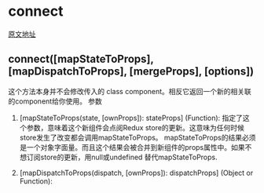 # connect
[原文地址](https://github.com/reactjs/react-redux/blob/master/docs/api.md#connectmapstatetoprops-mapdispatchtoprops-mergeprops-options)
## connect([mapStateToProps], [mapDispatchToProps], [mergeProps], [options])
这个方法本身并不会修改传入的 class component。相反它返回一个新的相关联的component给你使用。
参数
1. [mapStateToProps(state, [ownProps]): stateProps] (Function):
  指定了这个参数，意味着这个新组件会点阅Redux store的更新。这意味为任何时候store发生了改变都会调用mapStateToProps。
  mapStateToProps的结果必须是一个对象字面量。而且这个结果会被合并到新组件的props属性中。如果不想订阅store的更新，用null或undefined
  替代mapStateToProps.

2. [mapDispatchToProps(dispatch, [ownProps]): dispatchProps] (Object or Function):
